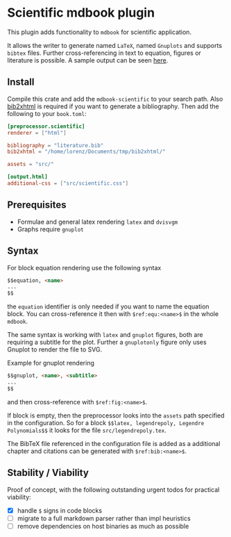 # Scientific mdbook plugin

This plugin adds functionality to `mdbook` for scientific application. 

It allows the writer to generate named `LaTeX`, named `Gnuplots` and supports `bibtex` files. Further cross-referencing in text to equation, figures or literature is possible. A sample output can be seen [here](https://bytesnake.github.io/mdbook_example/).

## Install

Compile this crate and add the `mdbook-scientific` to your search path. Also [bib2xhtml](https://github.com/dspinellis/bib2xhtml) is required if you want to generate a bibliography. Then add the following to your `book.toml`:

```toml
[preprocessor.scientific]
renderer = ["html"]

bibliography = "literature.bib"
bib2xhtml = "/home/lorenz/Documents/tmp/bib2xhtml/"

assets = "src/"

[output.html]
additional-css = ["src/scientific.css"]
```

## Prerequisites

* Formulae and general latex rendering `latex` and `dvisvgm`
* Graphs require `gnuplot`

## Syntax

For block equation rendering use the following syntax

```md
$$equation, <name>
...
$$
```

the `equation` identifier is only needed if you want to name the equation block. You can cross-reference it then with `$ref:equ:<name>$` in the whole `mdbook`.

The same syntax is working with `latex` and `gnuplot` figures, both are requiring a subtitle for the plot. Further a `gnuplotonly` figure only uses Gnuplot to render the file to SVG.

Example for gnuplot rendering

```md
$$gnuplot, <name>, <subtitle>
...
$$
```

and then cross-reference with `$ref:fig:<name>$`.

If block is empty, then the preprocessor looks into the `assets` path specified in the configuration. So for a block `$$latex, legendrepoly, Legendre Polynomials$$` it looks for the file `src/legendrepoly.tex`.

The BibTeX file referenced in the configuration file is added as a additional chapter and citations can be generated with `$ref:bib:<name>$`.

## Stability / Viability

Proof of concept, with the following outstanding urgent todos for practical viability:

* [x] handle `$` signs in code blocks
* [ ] migrate to a full markdown parser rather than impl heuristics
* [ ] remove dependencies on host binaries as much as possible
